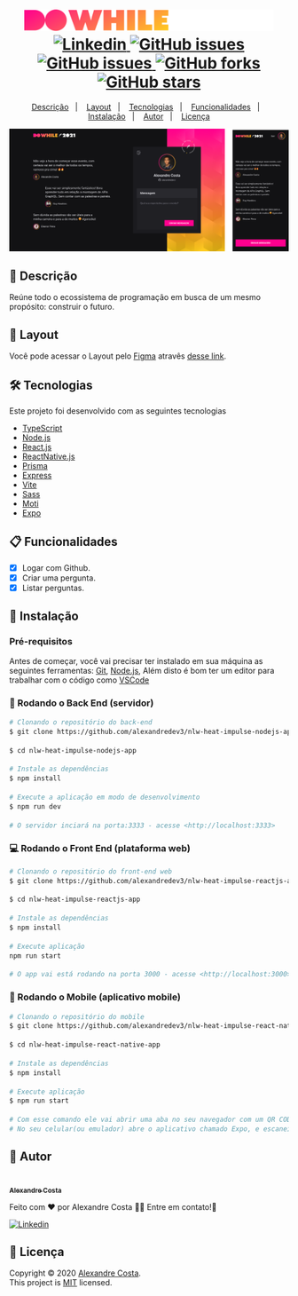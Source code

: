 <h1 align="center">
  <img width="450px" src="./.github/assets/images/dowhile_logo.png" />
  <br />
  <a href="https://www.linkedin.com/in/alexandre-costa-401699199">
    <img alt="Linkedin" src="https://img.shields.io/badge/-Alexandre%20Costa-29B6D1?label=Linkedin&logo=linkedin&style=flat-square">
  </a>
  <a href="https://github.com/alexandredev3/dowhile2021-app/issues">
    <img alt="GitHub issues" src="https://img.shields.io/github/issues/alexandredev3/dowhile2021-app?color=29B6D1&style=flat-square">
  </a>
  <a href="https://github.com/alexandredev3/dowhile2021-app/issues?q=is%3Aissue+is%3Aclosed">
    <img alt="GitHub issues" src="https://badgen.net/github/closed-issues/alexandredev3/dowhile2021-app?color=29B6D1&style=flat-square">
  </a>
  <a href="https://github.com/alexandredev3/dowhile2021-app/network">
    <img alt="GitHub forks" src="https://img.shields.io/github/forks/alexandredev3/dowhile2021-app?color=29B6D1&style=flat-square">
  </a>
  <a href="https://github.com/alexandredev3/dowhile2021-app/stargazers">
    <img alt="GitHub stars" src="https://img.shields.io/github/stars/alexandredev3/dowhile2021-app?color=29B6D1&style=flat-square">
  </a>
</h1>
<p align="center">
  <a href="#page_facing_up-descrição">Descrição</a>&nbsp;&nbsp;&nbsp;|&nbsp;&nbsp;&nbsp;
  <a href="#art-Layout">Layout</a>&nbsp;&nbsp;&nbsp;|&nbsp;&nbsp;&nbsp;
  <a href="#-tecnologias">Tecnologias</a>&nbsp;&nbsp;&nbsp;|&nbsp;&nbsp;&nbsp;
  <a href="#clipboard-Funcionalidades">Funcionalidades</a>&nbsp;&nbsp;&nbsp;|&nbsp;&nbsp;&nbsp;
  <a href="#closed_book-instalação">Instalação</a>&nbsp;&nbsp;&nbsp;|&nbsp;&nbsp;&nbsp;
  <a href="#man-Autor">Autor</a>&nbsp;&nbsp;&nbsp;|&nbsp;&nbsp;&nbsp;
  <a href="#memo-Licença">Licença</a>
</p>

<img src="./.github/assets/images/dowhile_app.png" />

## :page_facing_up: Descrição
Reúne todo o ecossistema de programação em busca de um mesmo propósito: construir o futuro.

## :art: Layout
Você pode acessar o Layout pelo <a href="https://www.figma.com">Figma<a> atravês <a href="https://www.figma.com/file/gv1Iuaav7spHvOTm85Zj8n/%5BNLW-Heat---Mission%3A-Impulse%5D-DoWhile2021-(Community)?node-id=0%3A1">desse link<a>.

## 🛠 Tecnologias
Este projeto foi desenvolvido com as seguintes tecnologias

- [TypeScript](https://www.typescriptlang.org/)
- [Node.js](https://nodejs.org/en/) 
- [React.js](https://pt-br.reactjs.org/)
- [ReactNative.js](https://reactnative.dev/) 
- [Prisma](https://www.prisma.io/) 
- [Express](http://expressjs.com/) 
- [Vite](https://vitejs.dev/) 
- [Sass](https://sass-lang.com/)
- [Moti](https://moti.fyi/)
- [Expo](https://expo.dev/)
  
## :clipboard: Funcionalidades
- [x] Logar com Github.
- [x] Criar uma pergunta.
- [x] Listar perguntas.

## :closed_book: Instalação

### Pré-requisitos
Antes de começar, você vai precisar ter instalado em sua máquina as seguintes ferramentas:
[Git](https://git-scm.com), [Node.js](https://nodejs.org/en/), Além disto é bom ter um editor para trabalhar com o código como [VSCode](https://code.visualstudio.com/)

### 🎲 Rodando o Back End (servidor)

```bash
# Clonando o repositório do back-end
$ git clone https://github.com/alexandredev3/nlw-heat-impulse-nodejs-app.git

$ cd nlw-heat-impulse-nodejs-app

# Instale as dependências
$ npm install

# Execute a aplicação em modo de desenvolvimento
$ npm run dev

# O servidor inciará na porta:3333 - acesse <http://localhost:3333>
```

### 💻️ Rodando o Front End (plataforma web)

```bash
# Clonando o repositório do front-end web
$ git clone https://github.com/alexandredev3/nlw-heat-impulse-reactjs-app.git

$ cd nlw-heat-impulse-reactjs-app

# Instale as dependências
$ npm install

# Execute aplicação
npm run start

# O app vai está rodando na porta 3000 - acesse <http://localhost:3000>
```

### 📱️ Rodando o Mobile (aplicativo mobile)

```bash
# Clonando o repositório do mobile
$ git clone https://github.com/alexandredev3/nlw-heat-impulse-react-native-app.git

$ cd nlw-heat-impulse-react-native-app
  
# Instale as dependências
$ npm install

# Execute aplicação
$ npm run start

# Com esse comando ele vai abrir uma aba no seu navegador com um QR CODE.
# No seu celular(ou emulador) abre o aplicativo chamado Expo, e escaneie o QR CODE.
```

## :man: Autor

<a href="https://github.com/alexandredev3/">
 <img src="https://avatars0.githubusercontent.com/u/61118233?s=400&u=37870397a9363ce5e768975c05e95a5f5d323ca1&v=4" width="70px;" alt=""/>
 <br />
 <sub><b>Alexandre Costa</b></sub>
</a>


Feito com ❤️ por Alexandre Costa :wave::wave: Entre em contato!🚀

<a href="https://www.linkedin.com/in/alexandre-costa-dos-santos">
  <img alt="Linkedin" src="https://img.shields.io/badge/-Alexandre%20Costa-9871F5?label=Linkedin&logo=linkedin&style=flat-square">
</a>


## :memo: Licença

Copyright © 2020 [Alexandre Costa](https://github.com/alexandredev3).<br />
This project is [MIT](./LICENSE.txt) licensed.
